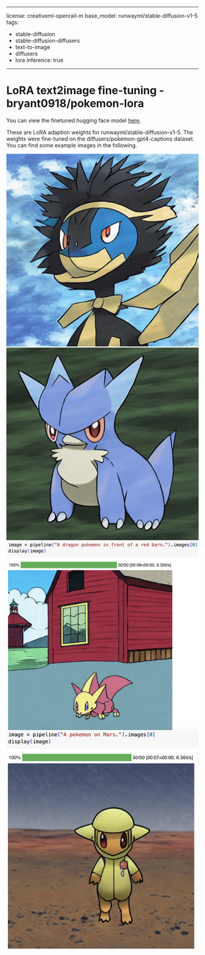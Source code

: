 
---
license: creativeml-openrail-m
base_model: runwayml/stable-diffusion-v1-5
tags:
- stable-diffusion
- stable-diffusion-diffusers
- text-to-image
- diffusers
- lora
inference: true
---
    
# LoRA text2image fine-tuning - bryant0918/pokemon-lora

You can view the finetuned hugging face model [here](https://huggingface.co/bryant0918/pokemon-lora).

These are LoRA adaption weights for runwayml/stable-diffusion-v1-5. The weights were fine-tuned on the diffusers/pokemon-gpt4-captions dataset. You can find some example images in the following. 

![img_0](./image_0.png)
![img_1](./image_1.png)
![img_2](./image_2.png)
![img_3](./image_3.png)
